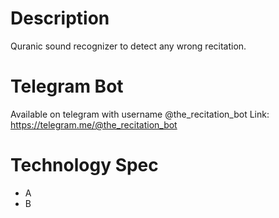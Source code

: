 # Description
Quranic sound recognizer to detect any wrong recitation.

# Telegram Bot
Available on telegram with username @the_recitation_bot
Link: https://telegram.me/@the_recitation_bot

# Technology Spec
* A
* B
